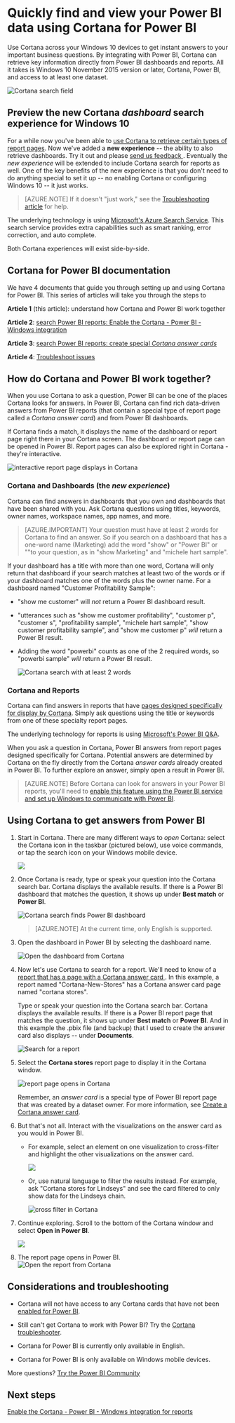 ﻿<properties
   pageTitle="Quickly find and view your Power BI reports and dashboards using Cortana"
   description="Use Cortana with Power BI to get answers from your data. Currently works with reports and dashboards."
   services="powerbi"
   documentationCenter=""
   authors="mihart"  
   manager="erikre"
   editor=""/>

<tags
   ms.service="powerbi"
   ms.devlang="NA"
   ms.topic="article"
   ms.tgt_pltfrm="NA"
   ms.workload="powerbi"
   ms.date="08/28/2017"
   ms.author="mihart"/>


# Quickly find and view your Power BI data using Cortana for Power BI
Use Cortana across your Windows 10 devices to get instant answers to your important business questions. By integrating with Power BI, Cortana can retrieve key information directly from Power BI dashboards and reports. All it takes is Windows 10 November 2015 version or later, Cortana, Power BI, and access to at least one dataset.

![Cortana search field](media/powerbi-service-cortana-intro/power-bi-cortana-searchbox.png)

## Preview the new Cortana *dashboard* search experience for Windows 10
For a while now you've been able to [use Cortana to retrieve certain types of report pages](powerbi-service-cortana-desktop-entity-cards.md). Now we've added a **new experience** -- the ability to also retrieve dashboards. Try it out and please [send us feedback ](mailto:pbicortanasg@microsoft.com). Eventually the *new experience* will be extended to include Cortana search for reports as well.  One of the key benefits of the new experience is that you don't need to do anything special to set it up -- no enabling Cortana or configuring Windows 10  -- it just works.

>[AZURE.NOTE] If it doesn't "just work," see the [Troubleshooting article](powerbi-service-cortana-troubleshoot.md) for help.

The underlying technology is using [Microsoft's Azure Search Service](). This search service provides extra capabilities such as smart ranking, error correction, and auto complete.

Both Cortana experiences will exist side-by-side.

## Cortana for Power BI documentation
We have 4 documents that guide you through setting up and using Cortana for Power BI. This series of articles will take you through the steps to

**Article 1** (this article): understand how Cortana and Power BI work together

**Article 2**: [search Power BI reports: Enable the Cortana - Power BI - Windows integration](powerbi-service-cortana-enable.md)

**Article 3**: [search Power BI reports: create special *Cortana answer cards*](powerbi-service-cortana-desktop-entity-cards.md)

**Article 4**: [Troubleshoot issues](powerbi-service-cortana-troubleshoot.md)

## How do Cortana and Power BI work together?

When you use Cortana to ask a question, Power BI can be one of the places Cortana looks for answers. In Power BI, Cortana can find rich data-driven answers from Power BI reports (that contain a special type of report page called a *Cortana answer card*) and from Power BI dashboards.

If Cortana finds a match, it displays the name of the dashboard or report page right there in your Cortana screen. The dashboard or report page can be opened in Power BI. Report pages can also be explored right in Cortana - they're interactive.

![interactive report page displays in Cortana](media/powerbi-service-cortana-intro/power-bi-report-cortana-s.png)



### Cortana and Dashboards (the *new experience*)
Cortana can find answers in dashboards that you own and dashboards that have been shared with you. Ask Cortana questions using titles, keywords, owner names, workspace names, app names, and more.

>[AZURE.IMPORTANT] Your question must have at least 2 words for Cortana to find an answer. So if you search on a dashboard that has a one-word name (Marketing) add the word "show" or "Power BI" or "<owner name>"to your question, as in "show Marketing" and "michele hart sample". 

If your dashboard has a title with more than one word, Cortana will only return that dashboard if your search matches at least two of the words or if your dashboard matches one of the words plus the owner name. For a dashboard named "Customer Profitability Sample": 

- "show me customer" will *not* return a Power BI dashboard result.   
- "utterances such as "show me customer profitability", "customer p", "customer s", "profitability sample", "michele hart sample", "show customer profitability sample", and "show me customer p" *will* return a Power BI result.
- Adding the word "powerbi" counts as one of the 2 required words, so "powerbi sample" *will* return a Power BI result. 

    ![Cortana search with at least 2 words](media/powerbi-service-cortana-intro/power-bi-cortana-2-words.png)

### Cortana and Reports
 Cortana can find answers in reports that have [pages designed specifically for display by Cortana](powerbi-service-cortana-desktop-entity-cards.md). Simply ask questions using the title or keywords from one of these specialty report pages.  

The underlying technology for reports is using [Microsoft's Power BI Q&A](powerbi-service-q-and-a.md).

When you ask a question in Cortana, Power BI answers from report pages designed specifically for Cortana. Potential answers are determined by Cortana on the fly directly from the Cortana *answer cards* already created in Power BI.  To further explore an answer, simply open a result in Power BI.

> [AZURE.NOTE] Before Cortana can look for answers in your Power BI reports, you'll need to [enable this feature using the Power BI service and set up Windows to communicate with Power BI](powerbi-service-Cortana-enable.md).  

##  Using Cortana to get answers from Power BI

1. Start in Cortana. There are many different ways to *open* Cortana: select the Cortana icon in the taskbar (pictured below), use voice commands, or tap the search icon on your Windows mobile device.

     ![](media/powerbi-service-cortana-intro/power-bi-cortana-searchbox.png)

2. Once Cortana is ready, type or speak your question into the Cortana search bar. Cortana displays the available results. If there is a Power BI dashboard that matches the question, it shows up under **Best match** or **Power BI**.

     ![Cortana search finds Power BI dashboard](media/powerbi-service-cortana-intro/power-bi-cortana-searching2.png "Cortana finds a Power BI dashboard")

     >[AZURE.NOTE] At the current time, only English is supported.

3.  Open the dashboard in Power BI by selecting the dashboard name. 

    ![Open the dashboard from Cortana](media/powerbi-service-cortana-intro/power-bi-dashboard-opens.png "Open the dashboard from Cortana")   


3. Now let's use Cortana to search for a report. We'll need to know of a [report that has a page with a Cortana answer card ](powerbi-service-cortana-desktop-entity-cards.md). In this example, a report named "Cortana-New-Stores" has a Cortana answer card page named "cortana stores".  
     
     Type or speak your question into the Cortana search bar. Cortana displays the available results. If there is a Power BI report page that matches the question, it shows up under **Best match** or **Power BI**. And in this example the .pbix file (and backup) that I used to create the answer card also displays -- under **Documents**.

     ![Search for a report](media/powerbi-service-cortana-intro/power-bi-cortana-search3-m.png "search for a report") 

4. Select the **Cortana stores** report page to display it in the Cortana window.

    ![report page opens in Cortana](media/powerbi-service-cortana-intro/power-bi-report-cortana-opens.png "report page opens in Cortana")   

    Remember, an *answer card* is a special type of Power BI report page that was created by a dataset owner.  For more information, see [Create a Cortana answer card](powerbi-service-cortana-desktop-entity-cards.md).

3. But that's not all. Interact with the visualizations on the answer card as you would in Power BI.

     -   For example, select an element on one visualization to cross-filter and highlight the other visualizations on the answer card.

         ![](media/powerbi-service-cortana-intro/power-bi-cortana-filtered-new.png)

     -   Or, use natural language to filter the results instead.  For example, ask "Cortana stores for Lindseys" and see the card filtered to only show data for the Lindseys chain.

         ![cross filter in Cortana](media/powerbi-service-cortana-intro/power-bi-cortana-filtered-2.png "cross-filter in Cortana")

7. Continue exploring. Scroll to the bottom of the Cortana window and select **Open in Power BI**.

     ![](media/powerbi-service-cortana-intro/power-bi-cortana-open-new.png)

8. The report page opens in Power BI.    
     ![Open the report from Cortana](media/powerbi-service-cortana-intro/power-bi-cortana-open2.png "Cortana answer card opens in Cortana search")



##  Considerations and troubleshooting

- Cortana will not have access to any Cortana cards that have not been [enabled for Power BI](powerbi-service-Cortana-enable.md).

- Still can't get Cortana to work with Power BI?  Try the [Cortana troubleshooter](powerbi-service-cortana-troubleshoot.md).

- Cortana for Power BI is currently only available in English.

- Cortana for Power BI is only available on Windows mobile devices.

More questions? [Try the Power BI Community](http://community.powerbi.com/)

## Next steps    
[Enable the Cortana - Power BI - Windows integration for reports](powerbi-service-cortana-enable.md)
